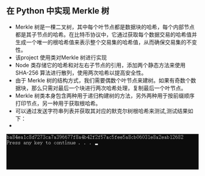 ##  在 Python 中实现 Merkle 树

* Merkle 树是一棵二叉树，其中每个叶节点都是数据块的哈希，每个内部节点都是其子节点的哈希。在比特币协议中，它通过获取每个数据交易的哈希值并生成一个唯一的根哈希值来表示整个交易集的哈希值，从而确保交易集的不变性。
* 该project 使用类对Merkle 树进行实现
* Node 类存储它的哈希和对左右子节点的引用，添加两个静态方法来使用 SHA-256 算法进行散列，使用两次哈希以提高安全性。
* 由于 Merkle 树的结构方式，我们需要偶数个叶节点来建树。如果有奇数个数据块，那么只需对最后一个块进行两次哈希处理，复制最后一个叶节点。
* Merkle 树类本身包含两种用于递归构建树的方法，另外两种用于按前缀顺序打印节点，另一种用于获取根哈希。
* 可以通过发送字符串列表并获取其对应的默克尔树根哈希来测试,测试结果如下：
* 
![Image text](https://github.com/DaquanDong/Homework/blob/main/Merkle%20Tree/result.png)
